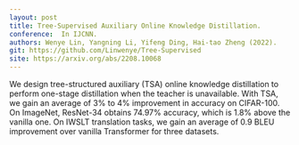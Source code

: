 ```yaml
---
layout: post
title: Tree-Supervised Auxiliary Online Knowledge Distillation. 
conference:  In IJCNN.
authors: Wenye Lin, Yangning Li, Yifeng Ding, Hai-tao Zheng (2022).
git: https://github.com/Linwenye/Tree-Supervised
site: https://arxiv.org/abs/2208.10068
---
```


We design tree-structured auxiliary (TSA) online knowledge distillation to perform one-stage distillation when the teacher is unavailable. With TSA, we gain an average of 3% to 4% improvement in accuracy on CIFAR-100. On ImageNet, ResNet-34 obtains 74.97% accuracy, which is 1.8% above the vanilla one. On IWSLT translation tasks, we gain an average of 0.9 BLEU improvement over vanilla Transformer for three datasets.
